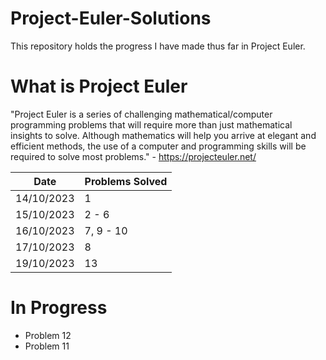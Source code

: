 # Project-Euler-Solutions
This repository holds the progress I have made thus far in Project Euler. 


# What is Project Euler 
"Project Euler is a series of challenging mathematical/computer programming problems that will require more than just mathematical insights to solve. Although mathematics will help you arrive at elegant and efficient methods, the use of a computer and programming skills will be required to solve most problems." - https://projecteuler.net/


|Date  |Problems Solved | 
|---| --- |
|14/10/2023 | 1| 
|15/10/2023| 2 - 6| 
|16/10/2023| 7, 9 - 10 |
|17/10/2023| 8 | 
|19/10/2023| 13|

# In Progress 
- Problem 12
- Problem 11